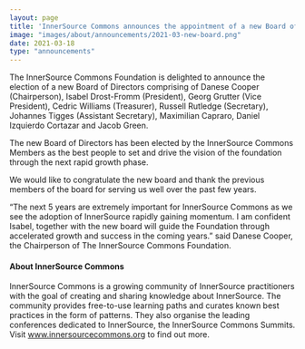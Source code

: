 ```yaml
---
layout: page
title: 'InnerSource Commons announces the appointment of a new Board of Directors'
image: "images/about/announcements/2021-03-new-board.png"
date: 2021-03-18
type: "announcements"
---
```


The InnerSource Commons Foundation is delighted to announce the election of a new Board of Directors comprising of Danese Cooper (Chairperson), Isabel Drost-Fromm (President), Georg Grutter (Vice President), Cedric Williams (Treasurer), Russell Rutledge (Secretary), Johannes Tigges (Assistant Secretary), Maximilian Capraro, Daniel Izquierdo Cortazar and Jacob Green.

The new Board of Directors has been elected by the InnerSource Commons Members as the best people to set and drive the vision of the foundation through the next rapid growth phase. 

We would like to congratulate the new board and thank the previous members of the board for serving us well over the past few years.

“The next 5 years are extremely important for InnerSource Commons as we see the adoption of InnerSource rapidly gaining momentum. I am confident Isabel, together with the new board will guide the Foundation through accelerated growth and success in the coming years.” said Danese Cooper, the Chairperson of The InnerSource Commons Foundation. 

#### About InnerSource Commons
InnerSource Commons is a growing community of InnerSource practitioners with the goal of creating and sharing knowledge about InnerSource.  The community provides free-to-use learning paths and curates known best practices in the form of patterns. They also organise the leading conferences dedicated to InnerSource, the InnerSource Commons Summits. Visit www.innersourcecommons.org to find out more.
